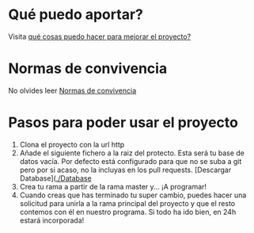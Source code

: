 # Qué puedo aportar?  
Visita [qué cosas puedo hacer para mejorar el proyecto?](Funciones.md)  
# Normas de convivencia  
No olvides leer [Normas de convivencia](Convivencia.md)
# Pasos para poder usar el proyecto
1. Clona el proyecto con la url http  
3. Añade el siguiente fichero a la raiz del protecto. Esta será tu base de datos vacía. Por defecto está configurado para que no se suba a git pero por si acaso, no la incluyas en los pull requests. [Descargar Database]([./Database](https://github.com/AlbertoMK/FinancialTools/raw/master/Documentos/Database)  
4. Crea tu rama a partir de la rama master y... ¡A programar!  
5. Cuando creas que has terminado tu super cambio, puedes hacer una solicitud para unirla a la rama principal del proyecto y que el resto contemos con él en nuestro programa. Si todo ha ido bien, en 24h estará incorporada!  
